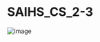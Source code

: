 # SAIHS_CS_2-3
![image](https://github.com/user-attachments/assets/88798e08-4730-4c03-9f8f-9b404602e4a1)

